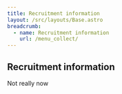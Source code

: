 ```yaml
---
title: Recruitment information
layout: /src/layouts/Base.astro
breadcrumb:
  - name: Recruitment information
    url: /menu_collect/
---
```


## Recruitment information

Not really now